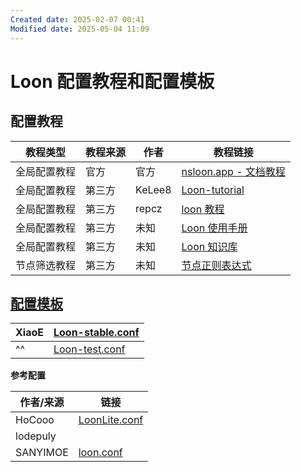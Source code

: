 ```yaml
---
Created date: 2025-02-07 00:41
Modified date: 2025-05-04 11:09
---
```

# Loon 配置教程和配置模板

## 配置教程

| 教程类型   | 教程来源 | 作者     | 教程链接                                                                                                                                          |
| ------ | ---- | ------ | --------------------------------------------------------------------------------------------------------------------------------------------- |
| 全局配置教程 | 官方   | 官方     | [nsloon.app - 文档教程](https://nsloon.app/docs/intro)                                                                                            |
| 全局配置教程 | 第三方  | KeLee8 | [Loon-tutorial](https://github.com/KeLee8/Loon-tutorial)                                                                                      |
| 全局配置教程 | 第三方  | repcz  | [loon 教程](https://wiki.repcz.link/loon/)                                                                                                      |
| 全局配置教程 | 第三方  | 未知     | [Loon 使用手册](https://coffee-elderberry-22b.notion.site/Loon-71747252d5054551a8cd10924064899c)                                                  |
| 全局配置教程 | 第三方  | 未知     | [Loon 知识库](https://getupnote.com/share/notes/zSn1ShBmzNYISKcTgjXE5oHMrNf2/b6047d8b-621c-44af-bfa6-a28d35bcf928)                               |
| 节点筛选教程 | 第三方  | 未知     | [节点正则表达式](https://github.com/LaolunsiG/PCR/blob/main/Agency_Wiki/%E8%8A%82%E7%82%B9%E7%9A%84%E6%AD%A3%E5%88%99%E8%A1%A8%E8%BE%BE%E5%BC%8F.md) |

## [配置模板](https://github.com/LaolunsiG/PCR/tree/main/Config_File/Loon)

| XiaoE    | [Loon-stable.conf](https://raw.githubusercontent.com/LaolunsiG/PCR/main/Config_File/Loon/Loon-stable.conf) |
| -------- | ---------------------------------------------------------------------------------------------------------- |
| ^^       | [Loon-test.conf](https://raw.githubusercontent.com/LaolunsiG/PCR/main/Config_File/Loon/Loon-test.conf)     |

**参考配置**

| 作者/来源    | 链接                                                                                                         |
| -------- | ---------------------------------------------------------------------------------------------------------- |
| HoCooo   | [LoonLite.conf](https://github.com/HoCooo/Loon/blob/main/LoonLite.conf)                                    |
| lodepuly |                                                                                                            |
| SANYIMOE | [loon.conf](https://github.com/SANYIMOE/Quan_Shado_Conf/blob/master/conf/loon.conf)                        |
